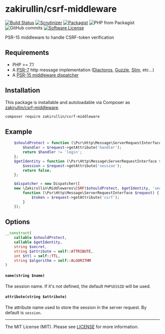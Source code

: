 # zakirullin/csrf-middleware

[![Build Status](https://img.shields.io/travis/zakirullin/csrf-middleware.svg?style=flat-square)](https://travis-ci.org/zakirullin/csrf-middleware)
[![Scrutinizer](https://img.shields.io/scrutinizer/g/zakirullin/csrf-middleware.svg?style=flat-square)](https://scrutinizer-ci.com/g/zakirullin/csrf-middleware/)
[![Packagist](https://img.shields.io/packagist/v/zakirullin/csrf-middleware.svg?style=flat-square)](https://packagist.org/packages/zakirullin/csrf-middlware)
![PHP from Packagist](https://img.shields.io/packagist/php-v/zakirullin/csrf-middleware.svg?style=flat-square)
![GitHub commits](https://img.shields.io/github/commits-since/zakirullin/csrf-middleware/0.1.0.svg?style=flat-square)
[![Software License](https://img.shields.io/badge/license-MIT-brightgreen.svg?style=flat-square)](LICENSE)

PSR-15 middleware to handle CSRF-token verification

## Requirements

* PHP >= 7.1
* A [PSR-7](https://packagist.org/providers/psr/http-message-implementation) http message implementation ([Diactoros](https://github.com/zendframework/zend-diactoros), [Guzzle](https://github.com/guzzle/psr7), [Slim](https://github.com/slimphp/Slim), etc...)
* A [PSR-15 middleware dispatcher](https://github.com/middlewares/awesome-psr15-middlewares#dispatcher)

## Installation

This package is installable and autoloadable via Composer as [zakirullin/csrf-middleware](https://packagist.org/packages/zakirullin/csrf-middleware).

```sh
composer require zakirullin/csrf-middleware 
```

## Example

```php
    $shouldProtect = function (\Psr\Http\Message\ServerRequestInterface $request) {
        $handler = $request->getAttribute('handler');
        return $handler != 'login';
    };
    $getIdentity = function (\Psr\Http\Message\ServerRequestInterface $request) {
        $session = $request->getAttribute('session');
        return false;
    };

    $dispatcher = new Dispatcher([
	new \Zakirullin\Middlewares\CSRF($shouldProtect, $getIdentity, 'secret'),
        function (\Psr\Http\Message\ServerRequestInterface $request) {
            $token = $request->getAttribute('csrf');
        }
    ]);
```

## Options

```php 
__construct(
    callable $shouldProtect,
    callable $getIdentity,
    string $secret,
    string $attribute = self::ATTRIBUTE,
    int $ttl = self::TTL,
    string $algorithm = self::ALGORITHM
)
```

#### `name(string $name)`

The session name. If it's not defined, the default `PHPSESSID` will be used.

#### `attribute(string $attribute)`

The attribute name used to store the session in the server request. By default is `session`.

---

The MIT License (MIT). Please see [LICENSE](LICENSE) for more information.

